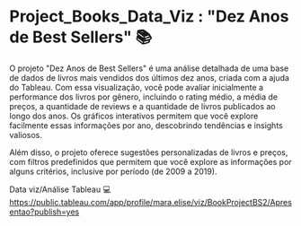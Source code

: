 # Project_Books_Data_Viz : "Dez Anos de Best Sellers" 📚

O projeto "Dez Anos de Best Sellers" é uma análise detalhada de uma base de dados de livros mais vendidos dos últimos dez anos, criada com a ajuda do Tableau. 
Com essa visualização, você pode avaliar inicialmente a performance dos livros por gênero, incluindo o rating médio, a média de preços, a quantidade de reviews e a quantidade de livros publicados ao longo dos anos. 
Os gráficos interativos permitem que você explore facilmente essas informações por ano, descobrindo tendências e insights valiosos.

Além disso, o projeto oferece sugestões personalizadas de livros e preços, com filtros predefinidos que permitem que você explore as informações por alguns critérios, inclusive por período (de 2009 a 2019). 


Data viz/Análise Tableau 💻 https://public.tableau.com/app/profile/mara.elise/viz/BookProjectBS2/Apresentao?publish=yes
